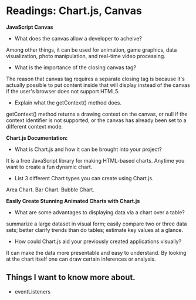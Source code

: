 # Readings: Chart.js, Canvas

**JavaScript Canvas**

- What does the canvas allow a developer to acheive?

Among other things, it can be used for animation, game graphics, data visualization, photo manipulation, and real-time video processing.
- What is the importance of the closing canvas tag?

The reason that canvas tag requires a separate closing tag is because it's actually possible to put content inside that will display instead of the canvas if the user's browser does not support HTML5.
- Explain what the getContext() method does.

getContext() method returns a drawing context on the canvas, or null if the context identifier is not supported, or the canvas has already been set to a different context mode.

**Chart.js Documentation:**

- What is Chart.js and how it can be brought into your project?

It is a free JavaScript library for making HTML-based charts. Anytime you want to create a fun dynamic chart.
- List 3 different Chart types you can create using Chart.js.


Area Chart.
Bar Chart.
Bubble Chart.


**Easily Create Stunning Animated Charts with Chart.js**

- What are some advantages to displaying data via a chart over a table?

summarize a large dataset in visual form; easily compare two or three data sets; better clarify trends than do tables; estimate key values at a glance.
- How could Chart.js aid your previously created applications visually?

It can make the data more presentable and easy to understand. By looking at the chart itself one can draw certain inferences or analysis.

## Things I want to know more about.

- eventListeners
